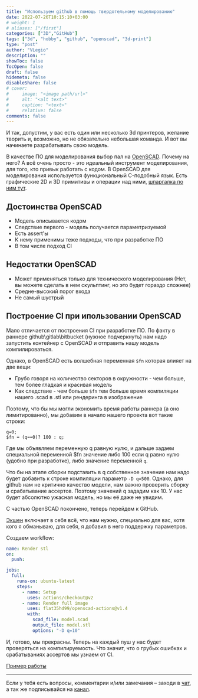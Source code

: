 ```yaml
---
title: "Используем github в помощь твердотельному моделированию"
date: 2022-07-26T10:15:10+03:00
# weight: 1
# aliases: ["/first"]
categories: ["3D","GitHub"]
tags: ["3d", "hobby", "github", "openscad", "3d-print"]
type: "post"
author: "VLegio"
description: ""
showToc: false
TocOpen: false
draft: false
hidemeta: false
disableShare: false
# cover:
#     image: "<image path/url>"
#     alt: "<alt text>"
#     caption: "<text>"
#     relative: false
comments: false
---
```


И так, допустим, у вас есть один или несколько 3d принтеров, желание творить и, возможно, но не обязательно небольшая команда. И вот вы начинаете разрабатывать свою модель. 

В качестве ПО для моделирования выбор пал на [OpenSCAD](https://openscad.org/). Почему на него? А всё очень просто - это идеальный инструмент моделирования, для того, кто привык работать с кодом. В OpenSCAD для моделирования используется функциональный C-подобный язык. Есть графические  2D и 3D примитивы и операции над ними, [шпаргалка по ним тут](https://openscad.org/cheatsheet/index.html).

## Достоинства OpenSCAD
* Модель описывается кодом
* Следствие первого - модель получается параметризуемой
* Есть assert'ы
* К нему применимы теже подходы, что при разработке ПО
* В том числе подход CI

## Недостатки OpenSCAD
* Может применяться только для технического моделирования (Нет, вы можете сделать в нем скульптинг, но это будет гораздо сложнее)
* Средне-высокий порог входа
* Не самый шустрый

## Построение CI при ипользовании OpenSCAD

Мало отличается от построения CI при разработке ПО. По факту в раннере github\gitlab\bitbucket (нужное подчеркнуть) нам надо запустить контейнер с OpenSCAD и отправить нашу модель компилироваться.

Однако, в OpenSCAD есть волшебная переменная `$fn` которая влияет на две вещи:
* Грубо говоря на количество секторов в окружности - чем больше, тем более гладкая и красивая модель
* Как следствие - чем больше `$fn` тем больше время компиляции нашего .scad в .stl или рендеринга в изображение

Поэтому, что бы мы могли экономить время работы раннера (а оно лимитированно), мы добавим в начало нашего проекта вот такие строки:
```openscad
q=0;
$fn = (q==0)? 100 : q;
```
Где мы объявляем переменную q равную нулю, и дальше задаем специальной переменной $fn значение либо 100 если q равно нулю (удобно при разработке), либо значение переменной `q`.

Что бы на этапе сборки подставить в q собственное значение нам надо будет добавить к строке компиляции параметр `-D q=500`. Однако, для github нам не критично качество модели, нам важно проверить сборку и срабатывание ассертов. Поэтому значений q зададим как 10. У нас будет абсолютно ужасная модель, но мы её даже не увидим.


С частью OpenSCAD покончено, теперь перейдем к GitHub.

[Экшен](https://github.com/flat35hd99/openscad-actions) включает в себя всё, что нам нужно, специально для вас, хотя кого я обманываю, для себя, я добавил в него поддержку параметров. 

Создаем workflow:
```yaml
name: Render stl                                    
on:                                    
  push:

jobs:                                    
  full:                                    
    runs-on: ubuntu-latest                                    
    steps:                                    
      - name: Setup                                    
        uses: actions/checkout@v2                                    
      - name: Render full image                                    
        uses: flat35hd99/openscad-actions@v1.4                                    
        with:                                    
          scad_file: model.scad                                    
          output_file: model.stl                                    
          options: "-D q=10"
```

И, готово, мы прекрасны. Теперь на каждый пуш у нас будет проверяться на компилируемость. Что значит, что о грубых ошибках и срабатываниях ассертов мы узнаем от CI.

[Пример работы](https://github.com/vlegio/PaintingHandle)

---
Если у тебя есть вопросы, комментарии и/или замечания – заходи в [чат](https://t.me/cursor_legiona_chat), а так же подписывайся на [канал](https://t.me/cursor_legiona).
